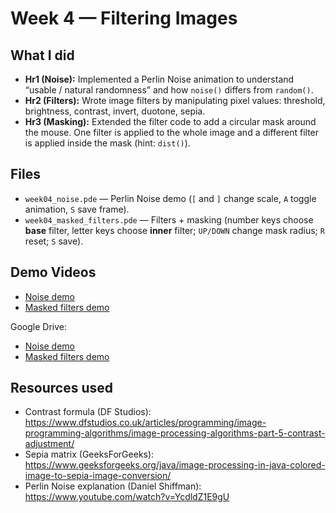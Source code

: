 # Week 4 — Filtering Images

## What I did
- **Hr1 (Noise):** Implemented a Perlin Noise animation to understand “usable / natural randomness” and how `noise()` differs from `random()`.
- **Hr2 (Filters):** Wrote image filters by manipulating pixel values: threshold, brightness, contrast, invert, duotone, sepia.
- **Hr3 (Masking):** Extended the filter code to add a circular mask around the mouse. One filter is applied to the whole image and a different filter is applied inside the mask (hint: `dist()`).

## Files
- `week04_noise.pde` — Perlin Noise demo (`[` and `]` change scale, `A` toggle animation, `S` save frame).
- `week04_masked_filters.pde` — Filters + masking (number keys choose **base** filter, letter keys choose **inner** filter; `UP/DOWN` change mask radius; `R` reset; `S` save).

## Demo Videos
- [Noise demo](./week4-noise.mp4)
- [Masked filters demo](./week4-filters+masking.mp4)

Google Drive:
- [Noise demo](https://drive.google.com/file/d/11c193mEuzXtkT-FDn5NCwwnd-dEUnV-H/view?usp=drive_link)
- [Masked filters demo](https://drive.google.com/file/d/1dG8Wq8siGciF8FD-CoMeaZaycwGh6Qpf/view?usp=drive_link)

## Resources used
- Contrast formula (DF Studios): https://www.dfstudios.co.uk/articles/programming/image-programming-algorithms/image-processing-algorithms-part-5-contrast-adjustment/
- Sepia matrix (GeeksForGeeks): https://www.geeksforgeeks.org/java/image-processing-in-java-colored-image-to-sepia-image-conversion/
- Perlin Noise explanation (Daniel Shiffman): https://www.youtube.com/watch?v=YcdldZ1E9gU
